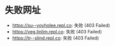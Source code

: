 # 失败网址
- https://su--yoyholee.repl.co: 失败 (403
Failed)
- https://veg.linlim.repl.co: 失败 (403
Failed)
- https://tr--slind.repl.co: 失败 (403
Failed)
